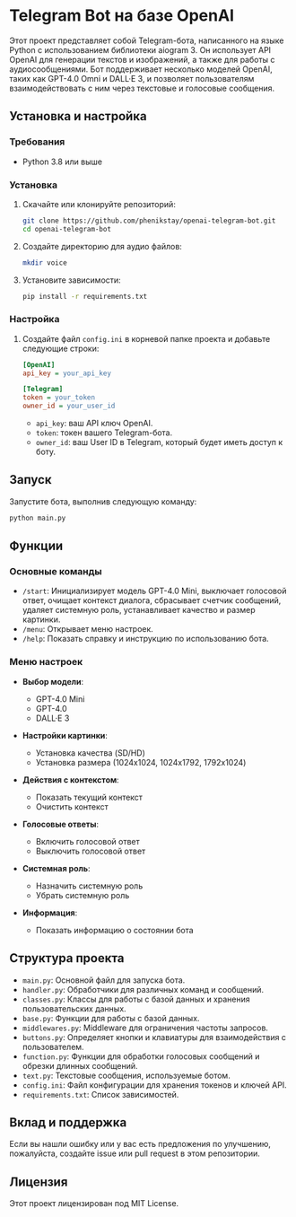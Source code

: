 # Telegram Bot на базе OpenAI

Этот проект представляет собой Telegram-бота, написанного на языке Python с использованием библиотеки aiogram 3. Он использует API OpenAI для генерации текстов и изображений, а также для работы с аудиосообщениями. Бот поддерживает несколько моделей OpenAI, таких как GPT-4.0 Omni и DALL·E 3, и позволяет пользователям взаимодействовать с ним через текстовые и голосовые сообщения.

## Установка и настройка

### Требования

- Python 3.8 или выше

### Установка
1. Скачайте или клонируйте репозиторий:
   ```sh
   git clone https://github.com/phenikstay/openai-telegram-bot.git
   cd openai-telegram-bot
   ```
   
2. Создайте директорию для аудио файлов:

   ```sh
   mkdir voice
   ```

3. Установите зависимости:

   ```sh
   pip install -r requirements.txt
   ```

### Настройка

1. Создайте файл `config.ini` в корневой папке проекта и добавьте следующие строки:

   ```ini
   [OpenAI]
   api_key = your_api_key

   [Telegram]
   token = your_token
   owner_id = your_user_id
   ```

   - `api_key`: ваш API ключ OpenAI.
   - `token`: токен вашего Telegram-бота.
   - `owner_id`: ваш User ID в Telegram, который будет иметь доступ к боту.

## Запуск

Запустите бота, выполнив следующую команду:

```sh
python main.py
```

## Функции

### Основные команды

- `/start`: Инициализирует модель GPT-4.0 Mini, выключает голосовой ответ, очищает контекст диалога, сбрасывает счетчик сообщений, удаляет системную роль, устанавливает качество и размер картинки.
- `/menu`: Открывает меню настроек.
- `/help`: Показать справку и инструкцию по использованию бота.

### Меню настроек

- **Выбор модели**:
   - GPT-4.0 Mini
   - GPT-4.0
   - DALL·E 3
   
- **Настройки картинки**:
   - Установка качества (SD/HD)
   - Установка размера (1024x1024, 1024x1792, 1792x1024)
   
- **Действия с контекстом**:
   - Показать текущий контекст
   - Очистить контекст
   
- **Голосовые ответы**:
   - Включить голосовой ответ
   - Выключить голосовой ответ

- **Системная роль**:
   - Назначить системную роль
   - Убрать системную роль

- **Информация**:
   - Показать информацию о состоянии бота

## Структура проекта

- `main.py`: Основной файл для запуска бота.
- `handler.py`: Обработчики для различных команд и сообщений.
- `classes.py`: Классы для работы с базой данных и хранения пользовательских данных.
- `base.py`: Функции для работы с базой данных.
- `middlewares.py`: Middleware для ограничения частоты запросов.
- `buttons.py`: Определяет кнопки и клавиатуры для взаимодействия с пользователем.
- `function.py`: Функции для обработки голосовых сообщений и обрезки длинных сообщений.
- `text.py`: Текстовые сообщения, используемые ботом.
- `config.ini`: Файл конфигурации для хранения токенов и ключей API.
- `requirements.txt`: Список зависимостей.

## Вклад и поддержка

Если вы нашли ошибку или у вас есть предложения по улучшению, пожалуйста, создайте issue или pull request в этом репозитории.

## Лицензия

Этот проект лицензирован под MIT License.
